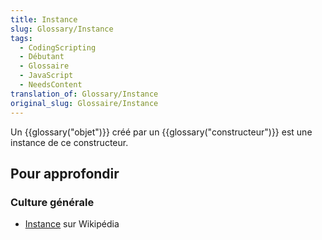 ```yaml
---
title: Instance
slug: Glossary/Instance
tags:
  - CodingScripting
  - Débutant
  - Glossaire
  - JavaScript
  - NeedsContent
translation_of: Glossary/Instance
original_slug: Glossaire/Instance
---
```

Un {{glossary("objet")}} créé par un {{glossary("constructeur")}} est une instance de ce constructeur.

## Pour approfondir

### Culture générale

- [Instance](https://fr.wikipedia.org/wiki/Instance_(programmation)) sur Wikipédia

